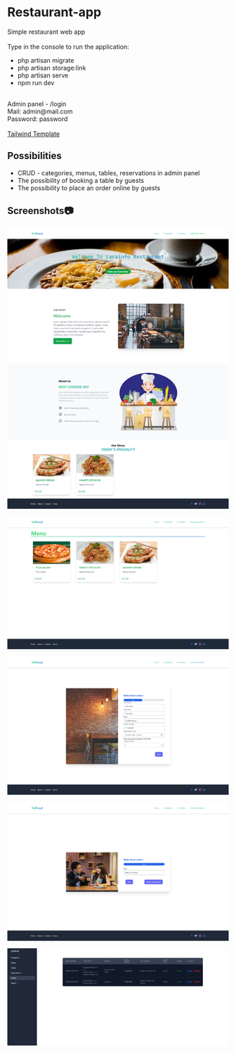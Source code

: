 # Restaurant-app

Simple restaurant web app
<br><br>
Type in the console to run the application:
<br>
- php artisan migrate<br>
- php artisan storage:link<br>
- php artisan serve<br>
- npm run dev
<br>
Admin panel - /login<br>
Mail: admin@mail.com<br>
Password: password
<br><br>
<a href="https://same616.gumroad.com/l/ehghk">Tailwind Template</a>

## Possibilities
<ul>
  <li>CRUD - categories, menus, tables, reservations in admin panel</li>
  <li>The possibility of booking a table by guests</li>
  <li>The possibility to place an order online by guests</li>
</ul>


## Screenshots:camera:

 
![1](https://github.com/kcreds/Restaurant-app/blob/main/Screen/1.png?raw=true)

![2](https://github.com/kcreds/Restaurant-app/blob/main/Screen/2.png?raw=true)

![3](https://github.com/kcreds/Restaurant-app/blob/main/Screen/3.png?raw=true)

![4](https://github.com/kcreds/Restaurant-app/blob/main/Screen/5.png?raw=true)

![6](https://github.com/kcreds/Restaurant-app/blob/main/Screen/6.JPG?raw=true)

 
